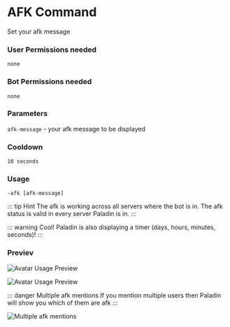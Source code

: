 # AFK Command
Set your afk message

### User Permissions needed
`none`
### Bot Permissions needed
`none`

### Parameters
`afk-message` - your afk message to be displayed

### Cooldown
`10 seconds`


### Usage
`-afk [afk-message]`

::: tip Hint
The afk is working across all servers where the bot is in.
The afk status is valid in every server Paladin is in.
:::

::: warning Cool!
Paladin is also displaying a timer (days, hours, minutes, seconds)!
:::

### Previev

![Avatar Usage Preview](https://cdn.discordapp.com/attachments/469576672128139275/547206736835117073/unknown.png)

![Avatar Usage Preview](https://cdn.discordapp.com/attachments/469576672128139275/547207305427681280/unknown.png)

::: danger Multiple afk mentions
If you mention multiple users then Paladin will show you which of them are afk 
:::

![Multiple afk mentions](https://cdn.discordapp.com/attachments/469576672128139275/547208561676255254/unknown.png)